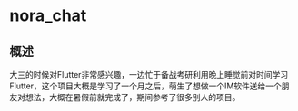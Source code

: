 # nora_chat

## 概述

大三的时候对Flutter非常感兴趣，一边忙于备战考研利用晚上睡觉前对时间学习Flutter，这个项目大概是学习了一个月之后，萌生了想做一个IM软件送给一个朋友对想法，大概在暑假前就完成了，期间参考了很多别人的项目。
